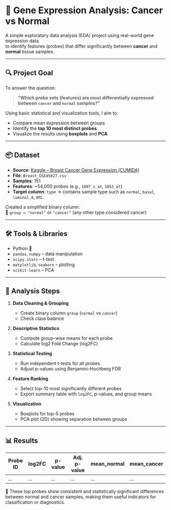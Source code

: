 # 🧬 Gene Expression Analysis: Cancer vs Normal

A simple exploratory data analysis (EDA) project using real-world gene expression data  
to identify features (probes) that differ significantly between **cancer** and **normal** tissue samples.

---

## 🔍 Project Goal

To answer the question:

> **"Which probe sets (features) are most differentially expressed between `cancer` and `normal` samples?"**

Using basic statistical and visualization tools, I aim to:

- Compare mean expression between groups
- Identify the **top 10 most distinct probes**
- Visualize the results using **boxplots** and **PCA**

---

## 📦 Dataset

- **Source**: [Kaggle – Breast Cancer Gene Expression (CUMIDA)](https://www.kaggle.com/datasets/brunogrisci/breast-cancer-gene-expression-cumida)
- **File**: `Breast_GSE45827.csv`
- **Samples**: 151
- **Features**: ~54,000 probes (e.g., `1007_s_at`, `1053_at`)
- **Target column**: `type` → contains sample type such as `normal`, `basal`, `luminal_A`, etc.

Сreated a simplified binary column:  
📁 `group = "normal"` or `"cancer"` (any other type considered cancer)

---

## 🛠 Tools & Libraries

- Python 🐍
- `pandas`, `numpy` – data manipulation
- `scipy.stats` – t-test
- `matplotlib`, `seaborn` – plotting
- `scikit-learn` – PCA

---

## 🧪 Analysis Steps

1. **Data Cleaning & Grouping**
   - Create binary column `group` (`normal` vs `cancer`)
   - Check class balance

2. **Descriptive Statistics**
   - Compute group-wise means for each probe
   - Calculate log2 Fold Change (log2FC)

3. **Statistical Testing**
   - Run independent t-tests for all probes
   - Adjust p-values using Benjamini–Hochberg FDR

4. **Feature Ranking**
   - Select top-10 most significantly different probes
   - Export summary table with `log2FC`, p-values, and group means

5. **Visualization**
   - Boxplots for top-5 probes
   - PCA plot (2D) showing separation between groups

---

## 📊 Results

| Probe ID   | log2FC | p-value | Adj. p-value | mean_normal | mean_cancer |
|------------|--------|---------|---------------|--------------|--------------|
| ...        | ...    | ...     | ...           | ...          | ...          |

📌 These top probes show consistent and statistically significant differences  
between normal and cancer samples, making them useful indicators for classification or diagnostics.


